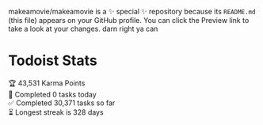 makeamovie/makeamovie is a ✨ special ✨ repository because its `README.md` (this file) appears on your GitHub profile.
You can click the Preview link to take a look at your changes. darn right ya can

# Todoist Stats

<!-- TODO-IST:START -->
🏆  43,531 Karma Points           
🌸  Completed 0 tasks today           
✅  Completed 30,371 tasks so far           
⏳  Longest streak is 328 days
<!-- TODO-IST:END -->